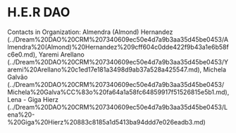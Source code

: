 # H.E.R DAO

Contacts in Organization: Almendra (Almond) Hernandez  (../Dream%20DAO%20CRM%207340609ec50e4d7a9b3aa35d45be0453/Almendra%20(Almond)%20Hernandez%209cff604c0dde422f9b43a1e6b58fc6e0.md), Yaremi Arellano (../Dream%20DAO%20CRM%207340609ec50e4d7a9b3aa35d45be0453/Yaremi%20Arellano%20c1ed17e181a3498d9ab37a528a425547.md), Michela Galvão  (../Dream%20DAO%20CRM%207340609ec50e4d7a9b3aa35d45be0453/Michela%20Galva%CC%83o%20fa64a1a58fc64859917f51526815e5b1.md), Lena - Giga Hierz (../Dream%20DAO%20CRM%207340609ec50e4d7a9b3aa35d45be0453/Lena%20-%20Giga%20Hierz%20883c8185a1d5413ba94ddd7e026eadb3.md)